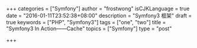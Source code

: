 +++
categories = ["Symfony"]
author = "frostwong"
isCJKLanguage = true
date = "2016-01-11T23:52:38+08:00"
description = "Symfony3 框架"
draft = true
keywords = ["PHP", "Symfony3"]
tags = ["one", "two"]
title = "Symfony3 In Action——Cache"
topics = ["Symfony"]
type = "post"

+++

